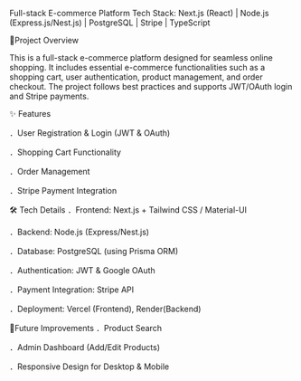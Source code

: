 Full-stack E-commerce Platform
Tech Stack: Next.js (React) | Node.js (Express.js/Nest.js) | PostgreSQL | Stripe | TypeScript

📌Project Overview

This is a full-stack e-commerce platform designed for seamless online shopping. It includes essential e-commerce functionalities such as a shopping cart, user authentication, product management, and order checkout. 
The project follows best practices and supports JWT/OAuth login and Stripe payments.


✨ Features

．User Registration & Login (JWT & OAuth)

．Shopping Cart Functionality

．Order Management

．Stripe Payment Integration



🛠 Tech Details
．Frontend: Next.js + Tailwind CSS / Material-UI

．Backend: Node.js (Express/Nest.js)

．Database: PostgreSQL (using Prisma ORM)

．Authentication: JWT & Google OAuth

．Payment Integration: Stripe API

．Deployment: Vercel (Frontend), Render(Backend)



🚀Future Improvements
．Product Search 

．Admin Dashboard (Add/Edit Products)

．Responsive Design for Desktop & Mobile
